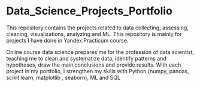 # Data_Science_Projects_Portfolio
This repository contains the projects related to data collecting, assessing, cleaning, visualizations, analyzing and ML. This repository is mainly for projects I have done in Yandex.Practicum course.

Online course data science prepares me for the profession of data scientist, teaching me to clean and systematize data, identify patterns and hypotheses, draw the main conclusions and provide results. With each project in my portfolio, I strengthen my skills with Python (numpy, pandas, scikit learn, matplotlib , seaborn), ML and SQL 

